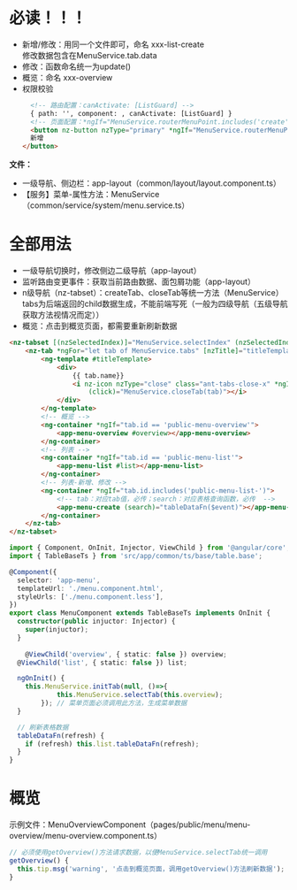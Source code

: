 # 必读！！！
- 新增/修改：用同一个文件即可，命名 xxx-list-create  
  修改数据包含在MenuService.tab.data
- 修改：函数命名统一为update()
- 概览：命名 xxx-overview
- 权限校验
  ```html
	<!-- 路由配置：canActivate: [ListGuard] -->
	{ path: '', component: , canActivate: [ListGuard] }
	<!-- 页面配置：*ngIf="MenuService.routerMenuPoint.includes('create')" -->
	<button nz-button nzType="primary" *ngIf="MenuService.routerMenuPoint.includes('create')" (click)="create('')">
    新增
  </button>
	````

**文件：**
- 一级导航、侧边栏：app-layout（common/layout/layout.component.ts）
- 【服务】菜单-属性方法：MenuService（common/service/system/menu.service.ts）

# 全部用法
- 一级导航切换时，修改侧边二级导航（app-layout）
- 监听路由变更事件：获取当前路由数据、面包屑功能（app-layout）
- n级导航（nz-tabset）：createTab、closeTab等统一方法（MenuService）
  tabs为后端返回的child数据生成，不能前端写死（一般为四级导航（五级导航获取方法视情况而定））
- 概览：点击到概览页面，都需要重新刷新数据

```html
<nz-tabset [(nzSelectedIndex)]="MenuService.selectIndex" (nzSelectedIndexChange)="MenuService.selectTab(overview)">
	<nz-tab *ngFor="let tab of MenuService.tabs" [nzTitle]="titleTemplate">
		<ng-template #titleTemplate>
			<div>
				{{ tab.name}}
				<i nz-icon nzType="close" class="ant-tabs-close-x" *ngIf="tab.closeable"
					(click)="MenuService.closeTab(tab)"></i>
			</div>
		</ng-template>
		<!-- 概览 -->
		<ng-container *ngIf="tab.id == 'public-menu-overview'">
			<app-menu-overview #overview></app-menu-overview>
		</ng-container>
		<!-- 列表 -->
		<ng-container *ngIf="tab.id == 'public-menu-list'">
			<app-menu-list #list></app-menu-list>
		</ng-container>
		<!-- 列表-新增、修改 -->
		<ng-container *ngIf="tab.id.includes('public-menu-list-')">
			<!-- tab：对应tab值，必传；search：对应表格查询函数，必传  -->
			<app-menu-create (search)="tableDataFn($event)"></app-menu-create>
		</ng-container>
	</nz-tab>
</nz-tabset>
```  

```typescript
import { Component, OnInit, Injector, ViewChild } from '@angular/core';
import { TableBaseTs } from 'src/app/common/ts/base/table.base';

@Component({
  selector: 'app-menu',
  templateUrl: './menu.component.html',
  styleUrls: ['./menu.component.less'],
})
export class MenuComponent extends TableBaseTs implements OnInit {
  constructor(public injuctor: Injector) {
    super(injuctor);
  }
	
	@ViewChild('overview', { static: false }) overview;
  @ViewChild('list', { static: false }) list;

  ngOnInit() {
    this.MenuService.initTab(null, ()=>{
			this.MenuService.selectTab(this.overview);
		}); // 菜单页面必须调用此方法，生成菜单数据
  }

  // 刷新表格数据
  tableDataFn(refresh) {
    if (refresh) this.list.tableDataFn(refresh);
  }
}

```

# 概览
示例文件：MenuOverviewComponent（pages/public/menu/menu-overview/menu-overview.component.ts）
```typescript
// 必须使用getOverview()方法请求数据，以便MenuService.selectTab统一调用
getOverview() {
  this.tip.msg('warning', '点击到概览页面，调用getOverview()方法刷新数据');
}
```